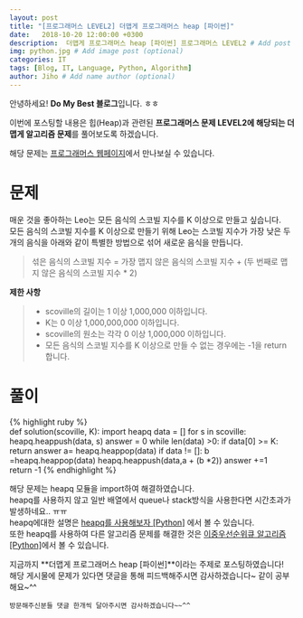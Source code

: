 ```yaml
---
layout: post
title: "[프로그래머스 LEVEL2] 더맵게 프로그래머스 heap [파이썬]"
date:   2018-10-20 12:00:00 +0300
description:  더맵게 프로그래머스 heap [파이썬] 프로그래머스 LEVEL2 # Add post description (optional)
img: python.jpg # Add image post (optional)
categories: IT
tags: [Blog, IT, Language, Python, Algorithm]
author: Jiho # Add name author (optional)
---
```

안녕하세요! **Do My Best 블로그**입니다. ㅎㅎ  

이번에 포스팅할 내용은 힙(Heap)과 관련된 **프로그래머스 문제 LEVEL2에 해당되는 더맵게 알고리즘 문제**를 풀어보도록 하겠습니다.

해당 문제는 [프로그래머스 웹페이지][programmers-morespicy]에서 만나보실 수 있습니다.

# 문제
매운 것을 좋아하는 Leo는 모든 음식의 스코빌 지수를 K 이상으로 만들고 싶습니다.  
 모든 음식의 스코빌 지수를 K 이상으로 만들기 위해 Leo는 스코빌 지수가 가장 낮은 두 개의 음식을 아래와 같이 특별한 방법으로 섞어 새로운 음식을 만듭니다.
>섞은 음식의 스코빌 지수 = 가장 맵지 않은 음식의 스코빌 지수 + (두 번째로 맵지 않은 음식의 스코빌 지수 * 2)

**제한 사항**
>* scoville의 길이는 1 이상 1,000,000 이하입니다.
>* K는 0 이상 1,000,000,000 이하입니다.
>* scoville의 원소는 각각 0 이상 1,000,000 이하입니다.
>* 모든 음식의 스코빌 지수를 K 이상으로 만들 수 없는 경우에는 -1을 return 합니다.
  
# 풀이
{% highlight ruby %}  
def solution(scoville, K):
    import heapq
    data = []
    for s in scoville:
        heapq.heappush(data, s)
    answer = 0
    while len(data) >0:
        if data[0] >= K:
            return answer
        a= heapq.heappop(data)
        if data != []:
            b =heapq.heappop(data)
            heapq.heappush(data,a + (b *2))
        answer +=1    
    return -1
{% endhighlight %}   

해당 문제는 heapq 모듈을 import하여 해결하였습니다.  
heapq를 사용하지 않고 일반 배열에서 queue나 stack방식을 사용한다면 시간초과가 발생하네요.. ㅠㅠ  
heapq에대한 설명은 [heapq를 사용해보자 [Python]][mysite-2018-10-08-Heapq-Python] 에서 볼 수 있습니다.   
또한 heapq를 사용하여 다른 알고리즘 문제를 해결한 것은 [이중우선순위큐 알고리즘 [Python]][mysite-2018-10-07-Algorithm-Heapq-Python]에서 볼 수 있습니다.

지금까지 **더맵게 프로그래머스 heap [파이썬]**이라는 주제로 포스팅하였습니다!    
해당 게시물에 문제가 있다면 댓글을 통해 피드백해주시면 감사하겠습니다~ 같이 공부해요~^^

`방문해주신분들 댓글 한개씩 달아주시면 감사하겠습니다~~^^`  

[programmers-morespicy]:https://programmers.co.kr/learn/courses/30/lessons/42626
[mysite-2018-10-08-Heapq-Python]:https://ghwlchlaks.github.io/Heapq-Python/
[mysite-2018-10-07-Algorithm-Heapq-Python]:https://ghwlchlaks.github.io/Algorithm-Heapq-Python/